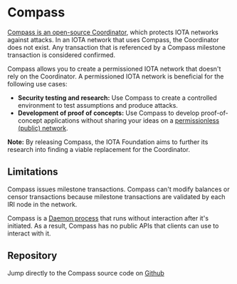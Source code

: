 # Compass

[Compass is an open-source Coordinator](concepts/about-the-coordinator-and-compass.md), which protects IOTA networks against attacks. In an IOTA network that uses Compass, the Coordinator does not exist. Any transaction that is referenced by a Compass milestone transaction is considered confirmed.

Compass allows you to create a permissioned IOTA network that doesn't rely on the Coordinator. A permissioned IOTA network is beneficial for the following use cases:
* **Security testing and research:** Use Compass to create a controlled environment to test assumptions and produce attacks.
* **Development of proof of concepts:** Use Compass to develop proof-of-concept applications without sharing your ideas on a [permissionless (public) network](/getting-started/references/iota-networks.md). 

**Note:** By releasing Compass, the IOTA Foundation aims to further its research into finding a viable replacement for the Coordinator.

## Limitations

Compass issues milestone transactions. Compass can't modify balances or censor transactions because milestone transactions are validated by each IRI node in the network.

Compass is a [Daemon process](https://en.wikipedia.org/wiki/Daemon_(computing)) that runs without interaction after it's initiated. As a result, Compass has no public APIs that clients can use to interact with it.

## Repository
Jump directly to the Compass source code on [Github](https://github.com/iotaledger/compass)